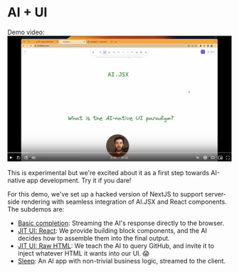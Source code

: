 # AI + UI
Demo video: [![Loom video](../../docs/loom.png)](https://www.loom.com/share/79ca3706839049a2beaf70f75950f86f)

This is experimental but we're excited about it as a first step towards AI-native app development. Try it if you dare!

For this demo, we've set up a hacked version of NextJS to support server-side rendering with seamless integration of AI.JSX and React components. The subdemos are:

* [Basic completion](../../packages/nextjs-demo/src/app/basic-completion/page.tsx): Streaming the AI's response directly to the browser.
* [JIT UI: React](../../packages/nextjs-demo/src/app/recipe/page.tsx): We provide building block components, and the AI decides how to assemble them into the final output.
* [JIT UI: Raw HTML](../../packages/nextjs-demo/src/app/nl-gh-search/page.tsx): We teach the AI to query GitHub, and invite it to inject whatever HTML it wants into our UI. 😱
* [Sleep](../../packages/nextjs-demo/src/app/z/page.tsx): An AI app with non-trivial business logic, streamed to the client.

